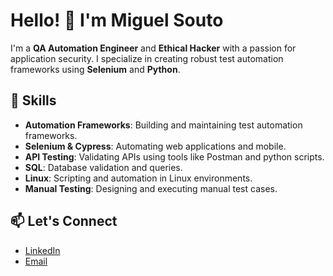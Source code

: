 # Hello! 👋 I'm Miguel Souto

I'm a **QA Automation Engineer** and **Ethical Hacker** with a passion for application security. I specialize in creating robust test automation frameworks using **Selenium** and **Python**.

## 🔧 Skills
- **Automation Frameworks**: Building and maintaining test automation frameworks.
- **Selenium & Cypress**: Automating web applications and mobile.
- **API Testing**: Validating APIs using tools like Postman and python scripts.
- **SQL**: Database validation and queries.
- **Linux**: Scripting and automation in Linux environments.
- **Manual Testing**: Designing and executing manual test cases.

## 📫 Let's Connect
- [LinkedIn]([https://www.linkedin.com/in/yourprofile](https://www.linkedin.com/in/miguelalejandrosouto/))
- [Email](mailto:miguelalesouto@gmail.com)
